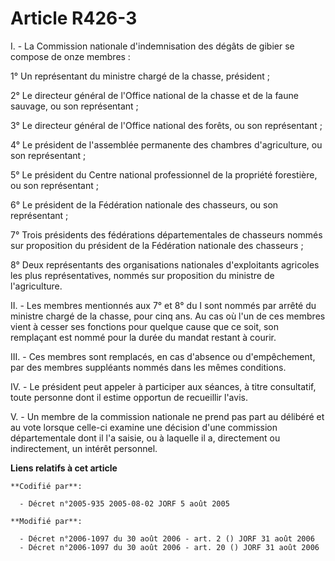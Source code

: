 # Article R426-3

I. - La Commission nationale d'indemnisation des dégâts de gibier se compose de onze membres :

1° Un représentant du ministre chargé de la chasse, président ;

2° Le directeur général de l'Office national de la chasse et de la faune sauvage, ou son représentant ;

3° Le directeur général de l'Office national des forêts, ou son représentant ;

4° Le président de l'assemblée permanente des chambres d'agriculture, ou son représentant ;

5° Le président du Centre national professionnel de la propriété forestière, ou son représentant ;

6° Le président de la Fédération nationale des chasseurs, ou son représentant ;

7° Trois présidents des fédérations départementales de chasseurs nommés sur proposition du président de la Fédération
nationale des chasseurs ;

8° Deux représentants des organisations nationales d'exploitants agricoles les plus représentatives, nommés sur proposition
du ministre de l'agriculture.

II. - Les membres mentionnés aux 7° et 8° du I sont nommés par arrêté du ministre chargé de la chasse, pour cinq ans. Au cas
où l'un de ces membres vient à cesser ses fonctions pour quelque cause que ce soit, son remplaçant est nommé pour la durée du
mandat restant à courir.

III. - Ces membres sont remplacés, en cas d'absence ou d'empêchement, par des membres suppléants nommés dans les mêmes
conditions.

IV. - Le président peut appeler à participer aux séances, à titre consultatif, toute personne dont il estime opportun de
recueillir l'avis.

V. - Un membre de la commission nationale ne prend pas part au délibéré et au vote lorsque celle-ci examine une décision
d'une commission départementale dont il l'a saisie, ou à laquelle il a, directement ou indirectement, un intérêt personnel.

**Liens relatifs à cet article**

	**Codifié par**:

	  - Décret n°2005-935 2005-08-02 JORF 5 août 2005

	**Modifié par**:

	  - Décret n°2006-1097 du 30 août 2006 - art. 2 () JORF 31 août 2006
	  - Décret n°2006-1097 du 30 août 2006 - art. 20 () JORF 31 août 2006
